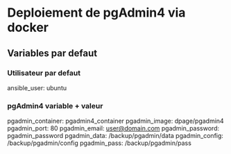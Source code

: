 # Deploiement de pgAdmin4 via docker

## Variables par defaut

### Utilisateur par defaut
ansible_user: ubuntu

### pgAdmin4 variable + valeur
pgadmin_container: pgadmin4_container
pgadmin_image: dpage/pgadmin4
pgadmin_port: 80
pgadmin_email: user@domain.com
pgadmin_password: pgadmin_password
pgadmin_data: /backup/pgadmin/data
pgadmin_config: /backup/pgadmin/config
pgadmin_pass: /backup/pgadmin/pass